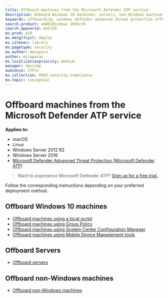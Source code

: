 ```yaml
---
title: Offboard machines from the Microsoft Defender ATP service
description: Onboard Windows 10 machines, servers, non-Windows machines from the Microsoft Defender ATP service
keywords: offboarding, windows defender advanced threat protection offboarding, windows atp offboarding
search.product: eADQiWindows 10XVcnh
search.appverid: met150
ms.prod: w10
ms.mktglfcycl: deploy
ms.sitesec: library
ms.pagetype: security
ms.author: macapara
author: mjcaparas
ms.localizationpriority: medium
manager: dansimp
audience: ITPro
ms.collection: M365-security-compliance 
ms.topic: conceptual
---
```


# Offboard machines from the Microsoft Defender ATP service

**Applies to:**
- macOS
- Linux
- Windows Server 2012 R2
- Windows Server 2016
- [Microsoft Defender Advanced Threat Protection (Microsoft Defender ATP)](https://go.microsoft.com/fwlink/p/?linkid=2069559)


>Want to experience Microsoft Defender ATP? [Sign up for a free trial.](https://www.microsoft.com/en-us/WindowsForBusiness/windows-atp?ocid=docs-wdatp-offboardmachines-abovefoldlink)

Follow the corresponding instructions depending on your preferred deployment method.

## Offboard Windows 10 machines
  - [Offboard machines using a local script](configure-endpoints-script.md#offboard-machines-using-a-local-script)
  - [Offboard machines using Group Policy](configure-endpoints-gp.md#offboard-machines-using-group-policy)
  - [Offboard machines using System Center Configuration Manager](configure-endpoints-sccm.md#offboard-machines-using-system-center-configuration-manager)
  - [Offboard machines using Mobile Device Management tools](configure-endpoints-mdm.md#offboard-and-monitor-machines-using-mobile-device-management-tools)

## Offboard Servers
  - [Offboard servers](configure-server-endpoints.md#offboard-servers)

## Offboard non-Windows machines
  - [Offboard non-Windows machines](configure-endpoints-non-windows.md#offboard-non-windows-machines)
